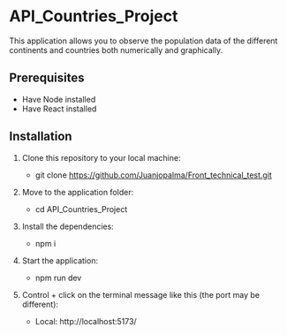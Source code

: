 # API_Countries_Project 

This application allows you to observe the population data of the different continents and countries both numerically and graphically.

## Prerequisites
- Have Node installed
- Have React installed

## Installation
1. Clone this repository to your local machine: 
   - git clone https://github.com/Juanjopalma/Front_technical_test.git

2. Move to the application folder:
   - cd API_Countries_Project

4. Install the dependencies:
   - npm i

5. Start the application:
   - npm run dev

6. Control + click on the terminal message like this (the port may be different):
   - Local:   http://localhost:5173/
